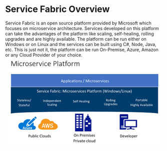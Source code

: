 # Service Fabric Overview

Service Fabric is an open source platform provided by Microsoft which focuses on microservice architecture. Services developed on this platform can take the advantages of the platform like scaling, self-healing, rolling upgrades and are highly available. The platform can be run either on Windows or on Linux and the services can be built using C#, Node, Java, etc. This is just not it, the platform can be run On-Premise, Azure, Amazon or any Cloud Provider of your choice.
![Alt text](/images/MicroservicePlatform.PNG)
